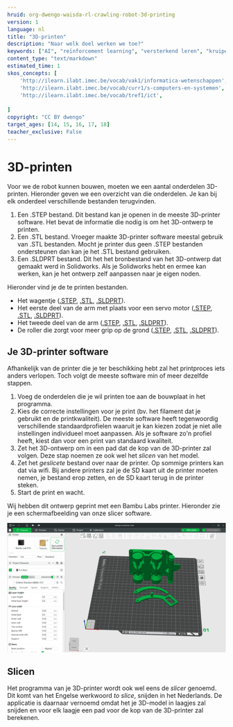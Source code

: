 ```yaml
---
hruid: org-dwengo-waisda-rl-crawling-robot-3d-printing
version: 1
language: nl
title: "3D-printen"
description: "Naar welk doel werken we toe?"
keywords: ["AI", "reïnforcement learning", "versterkend leren", "kruipende robot"]
content_type: "text/markdown"
estimated_time: 1
skos_concepts: [
    'http://ilearn.ilabt.imec.be/vocab/vak1/informatica-wetenschappen', 
    'http://ilearn.ilabt.imec.be/vocab/curr1/s-computers-en-systemen',
    'http://ilearn.ilabt.imec.be/vocab/tref1/ict',

]
copyright: "CC BY dwengo"
target_ages: [14, 15, 16, 17, 18]
teacher_exclusive: False
---
```


# 3D-printen

Voor we de robot kunnen bouwen, moeten we een aantal onderdelen 3D-printen. Hieronder geven we een overzicht van die onderdelen. Je kan bij elk onderdeel verschillende bestanden terugvinden.

1. Een .STEP bestand. Dit bestand kan je openen in de meeste 3D-printer software. Het bevat de informatie die nodig is om het 3D-ontwerp te printen.
2. Een .STL bestand. Vroeger maakte 3D-printer software meestal gebruik van .STL bestanden. Mocht je printer dus geen .STEP bestanden ondersteunen dan kan je het .STL bestand gebruiken.
3. Een .SLDPRT bestand. Dit het het bronbestand van het 3D-ontwerp dat gemaakt werd in Solidworks. Als je Solidworks hebt en ermee kan werken, kan je het ontwerp zelf aanpassen naar je eigen noden.

Hieronder vind je de te printen bestanden.

- Het wagentje ([.STEP](./final_designs/dwengo_kruipende_robot_wielen.STEP), [.STL](./final_designs/dwengo_kruipende_robot_wielen.STL), [.SLDPRT](final_designs/dwengo_kruipende_robot_wielen.SLDPRT)).
- Het eerste deel van de arm met plaats voor een servo motor ([.STEP](final_designs/servo_arm_met_servo.STEP), [.STL](./final_designs/servo_arm_met_servo.STL), [.SLDPRT](final_designs/servo_arm_met_servo.SLDPRT)).
- Het tweede deel van de arm ([.STEP](./final_designs/servo_arm_foot.STEP), [.STL](./final_designs/servo_arm_foot.STL), [.SLDPRT](final_designs/servo_arm_foot.SLDPRT)).
- De roller die zorgt voor meer grip op de grond ([.STEP](./final_designs/servo_arm_roller.STEP), [.STL](./final_designs/servo_arm_roller.STL), [.SLDPRT](final_designs/servo_arm_roller.SLDPRT)).

## Je 3D-printer software

Afhankelijk van de printer die je ter beschikking hebt zal het printproces iets anders verlopen. Toch volgt de meeste software min of meer dezelfde stappen.

1. Voeg de onderdelen die je wil printen toe aan de bouwplaat in het programma.
2. Kies de correcte instellingen voor je print (bv. het filament dat je gebruikt en de printkwaliteit). De meeste software heeft tegenwoordig verschillende standaardprofielen waaruit je kan kiezen zodat je niet alle instellingen individueel moet aanpassen. Als je software zo'n profiel heeft, kiest dan voor een print van standaard kwaliteit. 
3. Zet het 3D-ontwerp om in een pad dat de kop van de 3D-printer zal volgen. Deze stap noemen ze ook wel het *slicen* van het model.
4. Zet het *geslicete* bestand over naar de printer. Op sommige printers kan dat via wifi. Bij andere printers zal je de SD kaart uit de printer moeten nemen, je bestand erop zetten, en de SD kaart terug in de printer steken.
5. Start de print en wacht.

Wij hebben dit ontwerp geprint met een Bambu Labs printer. Hieronder zie je een schermafbeelding van onze slicer software.

![Slicer voorbeeld](img/bambu_studio_example.png)

<div class="dwengo-content sideinfo">
<h2 class="title">Slicen</h2>
<div class="content">
Het programma van je 3D-printer wordt ook wel eens de <em>slicer</em> genoemd. Dit komt van het Engelse werkwoord <em>to slice</em>, snijden in het Nederlands. De applicatie is daarnaar vernoemd omdat het je 3D-model in laagjes zal snijden en voor elk laagje een pad voor de kop van de 3D-printer zal berekenen. 
</div>
</div>